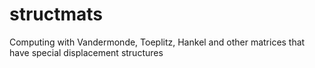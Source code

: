 # structmats
Computing with Vandermonde, Toeplitz, Hankel and other matrices that have special displacement structures

